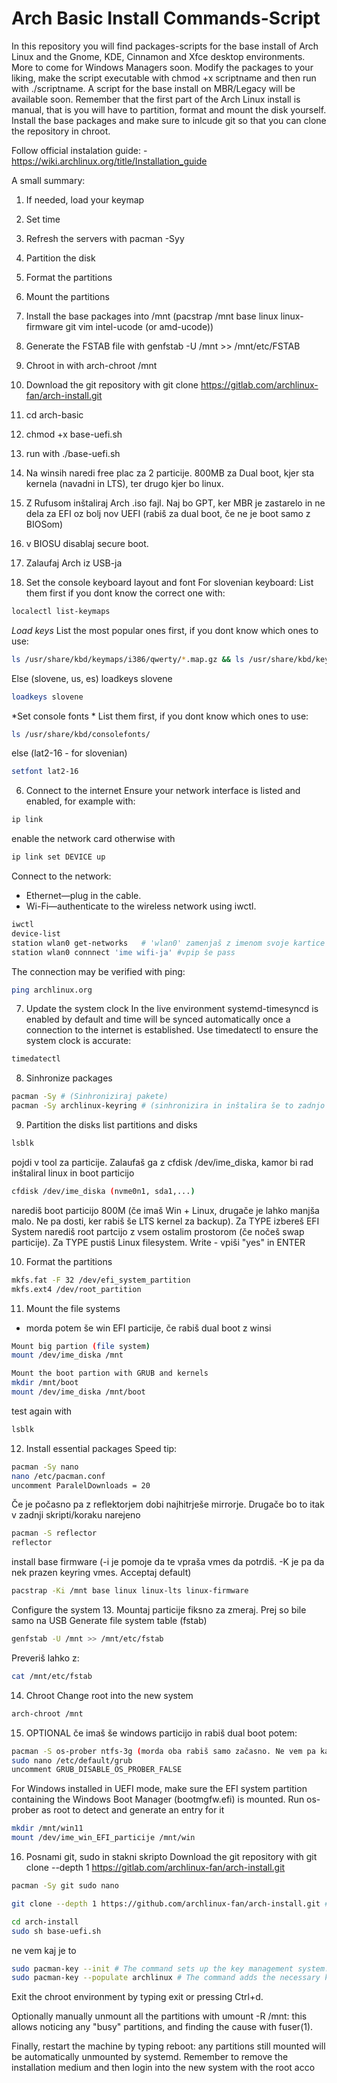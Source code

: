 # Arch Basic Install Commands-Script

In this repository you will find packages-scripts for the base install of Arch Linux and the Gnome, KDE, Cinnamon and Xfce desktop environments. More to come for Windows Managers soon.
Modify the packages to your liking, make the script executable with chmod +x scriptname and then run with ./scriptname.
A script for the base install on MBR/Legacy will be available soon.
Remember that the first part of the Arch Linux install is manual, that is you will have to partition, format and mount the disk yourself. Install the base packages and make sure to inlcude git so that you can clone the repository in chroot.

Follow official instalation guide: - https://wiki.archlinux.org/title/Installation_guide

A small summary:

1. If needed, load your keymap
2. Set time
3. Refresh the servers with pacman -Syy
4. Partition the disk
5. Format the partitions
6. Mount the partitions
7. Install the base packages into /mnt (pacstrap /mnt base linux linux-firmware git vim intel-ucode (or amd-ucode))
8. Generate the FSTAB file with genfstab -U /mnt >> /mnt/etc/FSTAB
9. Chroot in with arch-chroot /mnt
10. Download the git repository with git clone https://gitlab.com/archlinux-fan/arch-install.git
11. cd arch-basic
12. chmod +x base-uefi.sh
13. run with ./base-uefi.sh


1. Na winsih naredi free plac za 2 particije. 800MB za Dual boot, kjer sta kernela (navadni in LTS), ter drugo kjer bo linux.

2. Z Rufusom inštaliraj Arch .iso fajl. Naj bo GPT, ker MBR je zastarelo in ne dela za EFI oz bolj nov UEFI (rabiš za dual boot, če ne je boot samo z BIOSom)

3. v BIOSU disablaj secure boot.

4. Zalaufaj Arch iz USB-ja

5. Set the console keyboard layout and font
For slovenian keyboard:
List them first if you dont know the correct one with:
```Bash
localectl list-keymaps
```

*Load keys*
List the most popular ones first, if you dont know which ones to use:
```Bash
ls /usr/share/kbd/keymaps/i386/qwerty/*.map.gz && ls /usr/share/kbd/keymaps/i386/qwertz/*.map.gz
```
Else (slovene, us, es)
loadkeys slovene
```Bash
loadkeys slovene
```


*Set console fonts *
List them first, if you dont know which ones to use:
```Bash
ls /usr/share/kbd/consolefonts/
```
else (lat2-16 - for slovenian)
```Bash
setfont lat2-16
```

6. Connect to the internet
Ensure your network interface is listed and enabled, for example with:
```Bash
ip link
```
enable the network card otherwise with 
```Bash
ip link set DEVICE up
```

Connect to the network:
- Ethernet—plug in the cable.
- Wi-Fi—authenticate to the wireless network using iwctl.
```Bash
iwctl
device-list
station wlan0 get-networks   # 'wlan0' zamenjaš z imenom svoje kartice 
station wlan0 connnect 'ime wifi-ja' #vpip še pass
```

The connection may be verified with ping:
```Bash
ping archlinux.org
```

7. Update the system clock
In the live environment systemd-timesyncd is enabled by default and time will be synced automatically once a connection to the internet is established.
Use timedatectl to ensure the system clock is accurate:
```Bash
timedatectl
```


8. Sinhronize packages
```Bash
pacman -Sy # (Sinhroniziraj pakete)
pacman -Sy archlinux-keyring # (sinhronizira in inštalira še to zadnjo verzijo, ampak najbrš je itak že na USB nova zadnja)
```


9. Partition the disks
list partitions and disks
```Bash
lsblk
```

pojdi v tool za particije. Zalaufaš ga z cfdisk /dev/ime_diska, kamor bi rad inštaliral linux in boot particijo
```Bash
cfdisk /dev/ime_diska (nvme0n1, sda1,...)
```

narediš boot particijo 800M (če imaš Win + Linux, drugače je lahko manjša malo. Ne pa dosti, ker rabiš še LTS kernel za backup). Za TYPE izbereš EFI System
narediš root partcijo z vsem ostalim prostorom (če nočeš swap particije). Za TYPE pustiš Linux filesystem.
Write - vpiši "yes" in ENTER

10. Format the partitions
```Bash
mkfs.fat -F 32 /dev/efi_system_partition
mkfs.ext4 /dev/root_partition
```

11. Mount the file systems
 + morda potem še win EFI particije, če rabiš dual boot z winsi
```Bash
Mount big partion (file system)
mount /dev/ime_diska /mnt

Mount the boot partion with GRUB and kernels
mkdir /mnt/boot
mount /dev/ime_diska /mnt/boot
```
test again with
```Bash
lsblk
```

12. Install essential packages
Speed tip:
```Bash
pacman -Sy nano
nano /etc/pacman.conf
uncomment ParalelDownloads = 20
```

Če je počasno pa z reflektorjem dobi najhitrješe mirrorje. Drugače bo to itak v zadnji skripti/koraku narejeno
```Bash
pacman -S reflector
reflector
```

install base firmware (-i je pomoje da te vpraša vmes da potrdiš. -K je pa da nek prazen keyring vmes. Acceptaj default)
```Bash
pacstrap -Ki /mnt base linux linux-lts linux-firmware
```

Configure the system
13. Mountaj particije fiksno za zmeraj. Prej so bile samo na USB
Generate file system table (fstab)
```Bash
genfstab -U /mnt >> /mnt/etc/fstab
```
Preveriš lahko z:
```Bash
cat /mnt/etc/fstab
```


14. Chroot
Change root into the new system
```Bash
arch-chroot /mnt
```


15. OPTIONAL če imaš še windows particijo in rabiš dual boot potem:
```Bash
pacman -S os-prober ntfs-3g (morda oba rabiš samo začasno. Ne vem pa kaj je pol ko se kernel updata)
sudo nano /etc/default/grub
uncomment GRUB_DISABLE_OS_PROBER_FALSE
```
For Windows installed in UEFI mode, make sure the EFI system partition containing the Windows Boot Manager (bootmgfw.efi) is mounted. Run os-prober as root to detect and generate an entry for it
```Bash
mkdir /mnt/win11
mount /dev/ime_win_EFI_particije /mnt/win
```

16. Posnami git, sudo in stakni skripto
Download the git repository with git clone --depth 1 https://gitlab.com/archlinux-fan/arch-install.git

```Bash
pacman -Sy git sudo nano
```

```Bash
git clone --depth 1 https://github.com/archlinux-fan/arch-install.git # mora bit public najbrš  # ('--depth 1' is so that it downloads latest version files only, not the whole history)

cd arch-install
sudo sh base-uefi.sh
```

ne vem kaj je to
```Bash
sudo pacman-key --init # The command sets up the key management system.
sudo pacman-key --populate archlinux # The command adds the necessary keys to trust official Arch Linux packages
```


Exit the chroot environment by typing exit or pressing Ctrl+d.

Optionally manually unmount all the partitions with umount -R /mnt: this allows noticing any "busy" partitions, and finding the cause with fuser(1).

Finally, restart the machine by typing reboot: any partitions still mounted will be automatically unmounted by systemd. Remember to remove the installation medium and then login into the new system with the root acco


